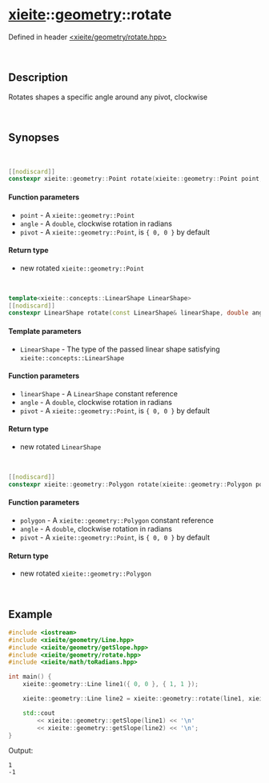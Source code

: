 # [xieite](../xieite.md)\:\:[geometry](../geometry.md)\:\:rotate
Defined in header [<xieite/geometry/rotate.hpp>](../../include/xieite/geometry/rotate.hpp)

&nbsp;

## Description
Rotates shapes a specific angle around any pivot, clockwise

&nbsp;

## Synopses

&nbsp;

```cpp
[[nodiscard]]
constexpr xieite::geometry::Point rotate(xieite::geometry::Point point, double angle, xieite::geometry::Point pivot = xieite::geometry::Point(0, 0)) noexcept;
```
#### Function parameters
- `point` - A `xieite::geometry::Point`
- `angle` - A `double`, clockwise rotation in radians
- `pivot` - A `xieite::geometry::Point`, is `{ 0, 0 }` by default
#### Return type
- new rotated `xieite::geometry::Point`

&nbsp;

```cpp
template<xieite::concepts::LinearShape LinearShape>
[[nodiscard]]
constexpr LinearShape rotate(const LinearShape& linearShape, double angle, xieite::geometry::Point pivot = xieite::geometry::Point(0, 0)) noexcept;
```
#### Template parameters
- `LinearShape` - The type of the passed linear shape satisfying `xieite::concepts::LinearShape`
#### Function parameters
- `linearShape` - A `LinearShape` constant reference
- `angle` - A `double`, clockwise rotation in radians
- `pivot` - A `xieite::geometry::Point`, is `{ 0, 0 }` by default
#### Return type
- new rotated `LinearShape`

&nbsp;

```cpp
[[nodiscard]]
constexpr xieite::geometry::Polygon rotate(xieite::geometry::Polygon polygon, double angle, xieite::geometry::Point pivot = xieite::geometry::Point(0, 0)) noexcept;
```
#### Function parameters
- `polygon` - A `xieite::geometry::Polygon` constant reference
- `angle` - A `double`, clockwise rotation in radians
- `pivot` - A `xieite::geometry::Point`, is `{ 0, 0 }` by default
#### Return type
- new rotated `xieite::geometry::Polygon`

&nbsp;

## Example
```cpp
#include <iostream>
#include <xieite/geometry/Line.hpp>
#include <xieite/geometry/getSlope.hpp>
#include <xieite/geometry/rotate.hpp>
#include <xieite/math/toRadians.hpp>

int main() {
    xieite::geometry::Line line1({ 0, 0 }, { 1, 1 });

    xieite::geometry::Line line2 = xieite::geometry::rotate(line1, xieite::math::toRadians(90.0));

    std::cout
        << xieite::geometry::getSlope(line1) << '\n'
        << xieite::geometry::getSlope(line2) << '\n';
}
```
Output:
```
1
-1
```
